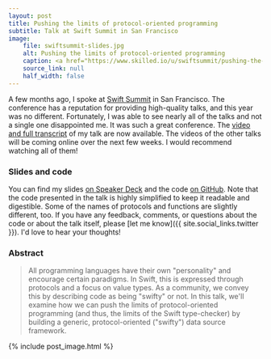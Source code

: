 ```yaml
---
layout: post
title: Pushing the limits of protocol-oriented programming
subtitle: Talk at Swift Summit in San Francisco
image:
    file: swiftsummit-slides.jpg
    alt: Pushing the limits of protocol-oriented programming
    caption: <a href="https://www.skilled.io/u/swiftsummit/pushing-the-limits-of-protocol-oriented-programming">Watch the video</a>
    source_link: null
    half_width: false
---
```


A few months ago, I spoke at [Swift Summit](https://swiftsummit.com) in San Francisco. The conference has a reputation for providing high-quality talks, and this year was no different. Fortunately, I was able to see nearly all of the talks and not a single one disappointed me. It was such a great conference. The [video and full transcript](https://www.skilled.io/u/swiftsummit/pushing-the-limits-of-protocol-oriented-programming) of my talk are now available. The videos of the other talks will be coming online over the next few weeks. I would recommend watching all of them!

<!--excerpt-->

### Slides and code

You can find my slides [on Speaker Deck](https://speakerdeck.com/jessesquires/pushing-the-limits-of-protocol-oriented-programming) and the code [on GitHub](https://github.com/jessesquires/JSQDataSourcesKit). Note that the code presented in the talk is highly simplified to keep it readable and digestible. Some of the names of protocols and functions are slightly different, too. If you have any feedback, comments, or questions about the code or about the talk itself, please [let me know]({{ site.social_links.twitter }}). I'd love to hear your thoughts!

### Abstract

> All programming languages have their own "personality" and encourage certain paradigms. In Swift, this is expressed through protocols and a focus on value types. As a community, we convey this by describing code as being "swifty" or not. In this talk, we'll examine how we can push the limits of protocol-oriented programming (and thus, the limits of the Swift type-checker) by building a generic, protocol-oriented ("swifty") data source framework.

{% include post_image.html %}
